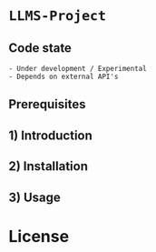 # `LLMS-Project`

## Code state
    - Under development / Experimental
    - Depends on external API's

## Prerequisites

## 1) Introduction

## 2) Installation

## 3) Usage

# License